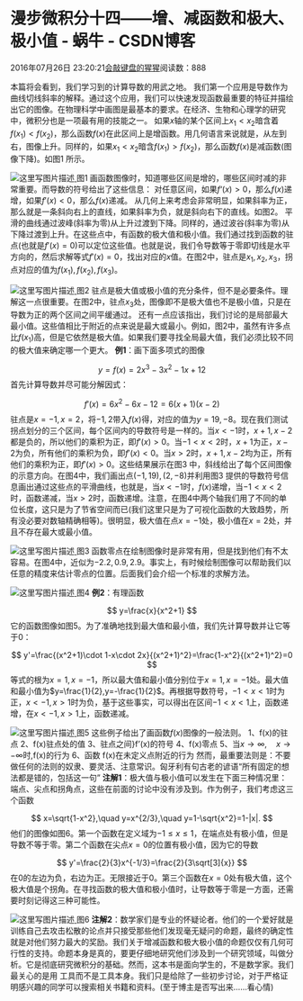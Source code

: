 
# 漫步微积分十四——增、减函数和极大、极小值 - 蜗牛 - CSDN博客


2016年07月26日 23:20:21[会敲键盘的猩猩](https://me.csdn.net/u010182633)阅读数：888


本篇将会看到，我们学习到的计算导数的用武之地。
我们第一个应用是导数作为曲线切线斜率的解释。通过这个应用，我们可以快速发现函数最重要的特征并描绘出它的图像。在物理科学中画图是最基本的要求。在经济、生物和心理学的研究中，微积分也是一项最有用的技能之一。
如果$x$轴的某个区间上$x_1<x_2$暗含着$f(x_1)<f(x_2)$，那么函数$f(x)$在此区间上是增函数。用几何语言来说就是，从左到右，图像上升。同样的，如果$x_1<x_2$暗含$f(x_1)>f(x_2)$，那么函数$f(x)$是减函数(图像下降)。如图1 所示。

![这里写图片描述](https://img-blog.csdn.net/20160726231323513)[ ](https://img-blog.csdn.net/20160726231323513)
图1
画函数图像时，知道哪些区间是增的，哪些区间时减的非常重要。而导数的符号给出了这些信息：
对任意区间，如果$f‘(x)>0$，那么$f(x)$递增，如果$f'(x)<0$，那么$f(x)$递减。
从几何上来考虑会非常明显，如果斜率为正，那么就是一条斜向右上的直线，如果斜率为负，就是斜向右下的直线。如图2。
平滑的曲线通过波峰(斜率为零)从上升过渡到下降。同样的，通过波谷(斜率为零)从下降过渡到上升。在这些点中，有函数的极大值和极小值。我们通过找到函数的驻点(也就是$f'(x)=0$)可以定位这些值。也就是说，我们令导数等于零即切线是水平方向的，然后求解等式$f'(x)=0$，找出对应的$x$值。在图2中，驻点是$x_1,x_2,x_3$，拐点对应的值为$f(x_1),f(x_2),f(x_3)$。

![这里写图片描述](https://img-blog.csdn.net/20160726231413289)[ ](https://img-blog.csdn.net/20160726231413289)
图2
驻点是极大值或极小值的充分条件，但不是必要条件。理解这一点很重要。在图2中，驻点$x_3$处，图像即不是极大值也不是极小值，只是在导数为正的两个区间之间平缓通过。
还有一点应该指出，我们讨论的是局部最大最小值。这些值相比于附近的点来说是最大或最小。例如，图2中，虽然有许多点比$f(x_1)$高，但是它依然是极大值。如果我们要寻找全局最大值，我们必须比较不同的极大值来确定哪一个更大。
**例1**：画下面多项式的图像

$$
y=f(x)=2x^3-3x^2-1x+12
$$
首先计算导数并尽可能分解因式：

$$
f'(x)=6x^2-6x-12=6(x+1)(x-2)
$$
驻点是$x=-1,x=2$，将$-1,2$带入$f(x)$得，对应的值为$y=19,-8$。现在我们测试拐点划分的三个区间，每个区间内的导数符号是一样的。当$x<-1$时，$x+1,x-2$都是负的，所以他们的乘积为正，即$f'(x)>0$。当$-1<x<2$时，$x+1$为正，$x-2$为负，所有他们的乘积为负，即$f'(x)<0$。当$x>2$时，$x+1,x-2$均为正，所有他们的乘积为正，即$f'(x)>0$。这些结果展示在图3 中，斜线给出了每个区间图像的示意方向。在图4中，我们画出点$(-1,19),(2,-8)$并利用图3 提供的导数符号信息画出通过这些点的平滑曲线，也就是，当$x<-1$时，$f(x)$递增，当$-1<x<2$时，函数递减，当$x>2$时，函数递增。注意，在图4中两个轴我们用了不同的单位长度，这只是为了节省空间而已(我们这里只是为了可视化函数的大致趋势，所有没必要对数轴精确相等)。很明显，极大值在点$x=-1$处，极小值在$x=2$处，并且不存在最大或最小值。

![这里写图片描述](https://img-blog.csdn.net/20160726231500133)[ ](https://img-blog.csdn.net/20160726231500133)
图3
函数零点在绘制图像时是非常有用，但是找到他们有不太容易。在图4中，近似为$-2.2,0.9,2.9$。事实上，有时候绘制图像可以帮助我们以任意的精度来估计零点的位置。后面我们会介绍一个标准的求解方法。

![这里写图片描述](https://img-blog.csdn.net/20160726231536672)[ ](https://img-blog.csdn.net/20160726231536672)
图4
**例2**：有理函数

$$
y=\frac{x}{x^2+1}
$$
它的函数图像如图5。为了准确地找到最大值和最小值，我们先计算导数并让它等于0：

$$
y'=\frac{(x^2+1)\cdot 1-x\cdot 2x}{(x^2+1)^2}=\frac{1-x^2}{(x^2+1)^2}=0
$$
等式的根为$x=1,x=-1$，所以最大值和最小值分别位于$x=1,x=-1$处。最大值和最小值为$y=\frac{1}{2},y=-\frac{1}{2}$。再根据导数符号，$-1<x<1$时为正，$x<-1,x>1$时为负，基于这些事实，可以得出在区间$-1<x<1$上，函数递增，在$x<-1,x>1$上，函数递减。

![这里写图片描述](https://img-blog.csdn.net/20160726231615813)[ ](https://img-blog.csdn.net/20160726231615813)
图5
这些例子给出了画函数$f(x)$图像的一般法则。
1、f(x)的驻点
2、f(x)驻点处的值
3、驻点之间}f’(x)的符号
4、f(x)零点
5、当$x\to \infty ,\quad x\to -\infty$时,f(x)的行为
6、函数 f(x)在未定义点附近的行为
然而，最重要法则是：不要做任何的法则的奴隶、要灵活、注意常识。匈牙利有句古老的谚语“所有固定的想法都是错的，包括这一句”
**注解1**：极大值与极小值可以发生在下面三种情况里：端点、尖点和拐角点，这些在前面的讨论中没有涉及到。作为例子，我们考虑这三个函数

$$
x=\sqrt{1-x^2},\quad y=x^{2/3},\quad y=1-\sqrt{x^2}=1-|x|.
$$
他们的图像如图6。第一个函数在定义域为$-1\leq x\leq 1$，在端点处有极小值，但是导数不等于零。第二个函数在尖点$x=0$的位置有极小值，因为它的导数

$$
y'=\frac{2}{3}x^{-1/3}=\frac{2}{3\sqrt[3]{x}}
$$
在0的左边为负，右边为正。无限接近于0。第三个函数在$x=0$处有极大值，这个极大值是个拐角。在寻找函数的极大值和极小值时，让导数等于零是一方面，还需要时刻记得这三种可能性。

![这里写图片描述](https://img-blog.csdn.net/20160726231918417)[ ](https://img-blog.csdn.net/20160726231918417)
图6
**注解2**：数学家们是专业的怀疑论者。他们的一个爱好就是训练自己去攻击松散的论点并只接受那些他们发现毫无疑问的命题，最终的确定性就是对他们努力最大的奖励。我们关于增减函数和极大极小值的命题仅仅有几何可行性的支持。命题本身是真的，要更仔细地研究他们涉及到一个研究领域，叫做分析。它是彻底研究微积分的基础。然而，这本书是面向学生的，不是数学家。我们最关心的是用
工具而不是工具本身。我们只是给除了一些初步讨论，对于严格证明感兴趣的同学可以搜索相关书籍和资料。(至于博主是否写出来……看心情)

[
](https://img-blog.csdn.net/20160726231918417)

